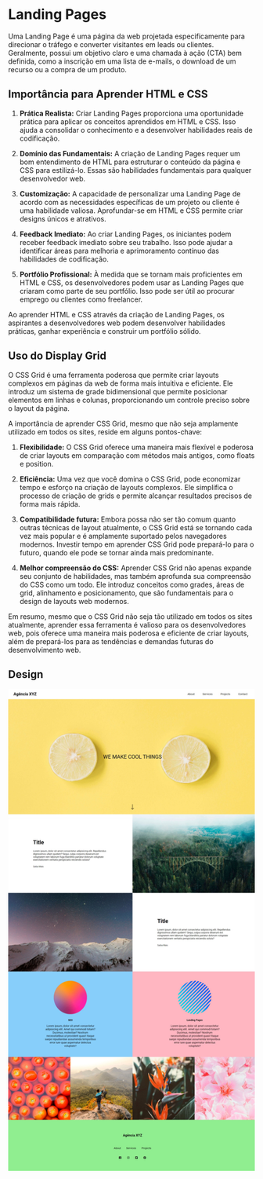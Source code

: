 # Landing Pages

Uma Landing Page é uma página da web projetada especificamente para direcionar o tráfego e converter visitantes em leads ou clientes. Geralmente, possui um objetivo claro e uma chamada à ação (CTA) bem definida, como a inscrição em uma lista de e-mails, o download de um recurso ou a compra de um produto.


## Importância para Aprender HTML e CSS

1. **Prática Realista:** Criar Landing Pages proporciona uma oportunidade prática para aplicar os conceitos aprendidos em HTML e CSS. Isso ajuda a consolidar o conhecimento e a desenvolver habilidades reais de codificação.

2. **Domínio das Fundamentais:** A criação de Landing Pages requer um bom entendimento de HTML para estruturar o conteúdo da página e CSS para estilizá-lo. Essas são habilidades fundamentais para qualquer desenvolvedor web.

3. **Customização:** A capacidade de personalizar uma Landing Page de acordo com as necessidades específicas de um projeto ou cliente é uma habilidade valiosa. Aprofundar-se em HTML e CSS permite criar designs únicos e atrativos.

4. **Feedback Imediato:** Ao criar Landing Pages, os iniciantes podem receber feedback imediato sobre seu trabalho. Isso pode ajudar a identificar áreas para melhoria e aprimoramento contínuo das habilidades de codificação.

5. **Portfólio Profissional:** À medida que se tornam mais proficientes em HTML e CSS, os desenvolvedores podem usar as Landing Pages que criaram como parte de seu portfólio. Isso pode ser útil ao procurar emprego ou clientes como freelancer.

Ao aprender HTML e CSS através da criação de Landing Pages, os aspirantes a desenvolvedores web podem desenvolver habilidades práticas, ganhar experiência e construir um portfólio sólido.


## Uso do Display Grid

O CSS Grid é uma ferramenta poderosa que permite criar layouts complexos em páginas da web de forma mais intuitiva e eficiente. Ele introduz um sistema de grade bidimensional que permite posicionar elementos em linhas e colunas, proporcionando um controle preciso sobre o layout da página. 

A importância de aprender CSS Grid, mesmo que não seja amplamente utilizado em todos os sites, reside em alguns pontos-chave:

1. **Flexibilidade:** O CSS Grid oferece uma maneira mais flexível e poderosa de criar layouts em comparação com métodos mais antigos, como floats e position.

2. **Eficiência:** Uma vez que você domina o CSS Grid, pode economizar tempo e esforço na criação de layouts complexos. Ele simplifica o processo de criação de grids e permite alcançar resultados precisos de forma mais rápida.

3. **Compatibilidade futura:** Embora possa não ser tão comum quanto outras técnicas de layout atualmente, o CSS Grid está se tornando cada vez mais popular e é amplamente suportado pelos navegadores modernos. Investir tempo em aprender CSS Grid pode prepará-lo para o futuro, quando ele pode se tornar ainda mais predominante.

4. **Melhor compreensão do CSS:** Aprender CSS Grid não apenas expande seu conjunto de habilidades, mas também aprofunda sua compreensão do CSS como um todo. Ele introduz conceitos como grades, áreas de grid, alinhamento e posicionamento, que são fundamentais para o design de layouts web modernos.

Em resumo, mesmo que o CSS Grid não seja tão utilizado em todos os sites atualmente, aprender essa ferramenta é valioso para os desenvolvedores web, pois oferece uma maneira mais poderosa e eficiente de criar layouts, além de prepará-los para as tendências e demandas futuras do desenvolvimento web.


## Design

<img src="/src/images/design_completo.jpeg" alt ="template">

